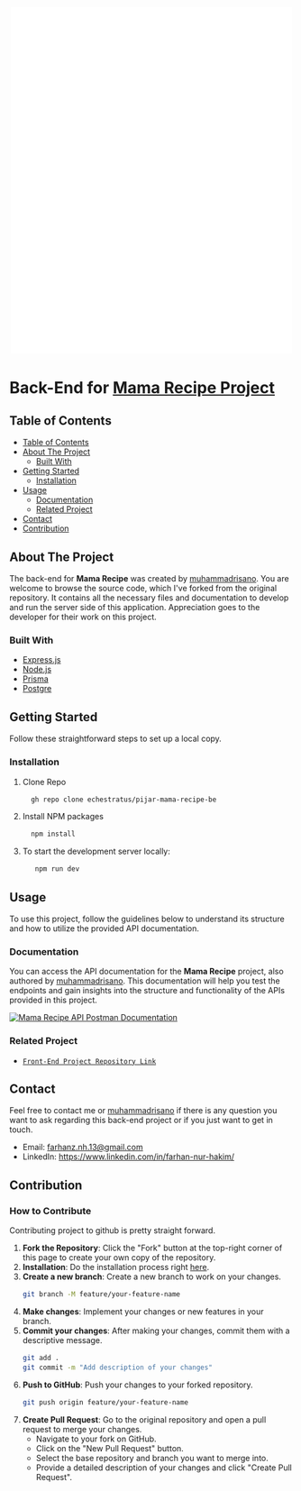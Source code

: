 <div align="center">
  <img src="https://github.com/echestratus/food-recipe-project/blob/main/public/mama-recipe-logo.svg" alt="Logo Peworld" width="500"/>
</div>

# Back-End for [Mama Recipe Project](https://github.com/echestratus/food-recipe-project)

## Table of Contents

- [Table of Contents](#table-of-contents)
- [About The Project](#about-the-project)
  - [Built With](#built-with)
- [Getting Started](#getting-started)
  - [Installation](#installation)
- [Usage](#usage)
  - [Documentation](#documentation)
  - [Related Project](#project-related)
- [Contact](#contact)
- [Contribution](#contribution)

## About The Project

The back-end for **Mama Recipe** was created by [muhammadrisano](https://github.com/muhammadrisano). You are welcome to browse the source code, which I've forked from the original repository. It contains all the necessary files and documentation to develop and run the server side of this application. Appreciation goes to the developer for their work on this project.

### Built With

- [Express.js](https://expressjs.com/)
- [Node.js](https://nodejs.org/en)
- [Prisma](https://www.prisma.io/)
- [Postgre](https://www.postgresql.org/)

## Getting Started

Follow these straightforward steps to set up a local copy.

### Installation

1. Clone Repo

   ```sh
     gh repo clone echestratus/pijar-mama-recipe-be
   ```

2. Install NPM packages

   ```sh
     npm install
   ```

3. To start the development server locally:

   ```sh
      npm run dev
   ```

## Usage

To use this project, follow the guidelines below to understand its structure and how to utilize the provided API documentation.

### Documentation

You can access the API documentation for the **Mama Recipe** project, also authored by [muhammadrisano](https://github.com/muhammadrisano). This documentation will help you test the endpoints and gain insights into the structure and functionality of the APIs provided in this project.

[![Mama Recipe API Postman Documentation](https://run.pstmn.io/button.svg)](https://documenter.getpostman.com/view/7675329/2sA3QqerrC#0e5dea50-1ec3-4ffe-b096-b1d0ab42d5c1)

### Related Project

- [`Front-End Project Repository Link`](https://github.com/echestratus/food-recipe-project)

## Contact

Feel free to contact me or [muhammadrisano](https://github.com/muhammadrisano) if there is any question you want to ask regarding this back-end project or if you just want to get in touch.

- Email: farhanz.nh.13@gmail.com
- LinkedIn: https://www.linkedin.com/in/farhan-nur-hakim/

## Contribution
### How to Contribute

Contributing project to github is pretty straight forward.
1. **Fork the Repository**: Click the "Fork" button at the top-right corner of this page to create your own copy of the repository.
2. **Installation**: Do the installation process right [here](#installation).
3. **Create a new branch**: Create a new branch to work on your changes.
    ```sh
    git branch -M feature/your-feature-name
    ```
4. **Make changes**: Implement your changes or new features in your branch.
5. **Commit your changes**: After making your changes, commit them with a descriptive message.
   ```sh
   git add .
   git commit -m "Add description of your changes"
   ```
6. **Push to GitHub**: Push your changes to your forked repository.
   ```sh
   git push origin feature/your-feature-name
   ```
7. **Create Pull Request**: Go to the original repository and open a pull request to merge your changes.
    - Navigate to your fork on GitHub.
    - Click on the "New Pull Request" button.
    - Select the base repository and branch you want to merge into.
    - Provide a detailed description of your changes and click "Create Pull Request".
